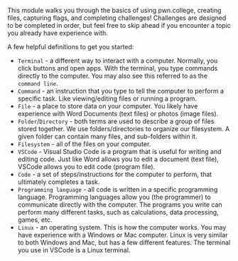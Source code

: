 This module walks you through the basics of using pwn.college, creating files, capturing flags, and completing challenges!
Challenges are designed to be completed in order, but feel free to skip ahead if you encounter a topic you already have experience with.

A few helpful definitions to get you started:
- `Terminal` - a different way to interact with a computer. Normally, you click buttons and open apps. With the terminal, you type commands directly to the computer. You may also see this referred to as the `command line`.
- `Command` - an instruction that you type to tell the computer to perform a specific task. Like viewing/editing files or running a program.
- `File` - a place to store data on your computer. You likely have experience with Word Documents (text files) or photos (image files).
- `Folder`/`Directory` - both terms are used to describe a group of files stored together. We use folders/directories to organize our filesystem. A given folder can contain many files, and sub-folders within it.
- `Filesystem` - all of the files on your computer.
- `VSCode` - Visual Studio Code is a program that is useful for writing and editing code. Just like Word allows you to edit a document (text file), VSCode allows you to edit code (program file). 
- `Code` - a set of steps/instructions for the computer to perform, that ultimately completes a task. 
- `Programming language` - all code is written in a specific programming language. Programming languages allow you (the programmer) to communicate directly with the computer. The programs you write can perform many different tasks, such as calculations, data processing, games, etc.
- `Linux` - an operating system. This is how the computer works. You may have experience with a Windows or Mac computer. Linux is very similar to both Windows and Mac, but has a few different features. The terminal you use in VSCode is a Linux terminal. 

